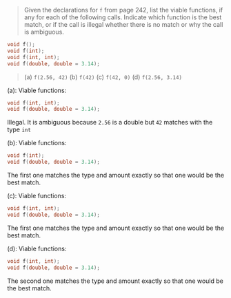> Given the declarations for `f` from page 242, list the viable functions, if any for each of the following calls. Indicate which function is the best match, or if the call is illegal whether there is no match or why the call is ambiguous.
```cpp
void f();
void f(int);
void f(int, int);
void f(double, double = 3.14);
```
> (a) `f(2.56, 42)`
> (b) `f(42)`
> (c) `f(42, 0)`
> (d) `f(2.56, 3.14)`

(a):
Viable functions:
```cpp
void f(int, int);
void f(double, double = 3.14);
```
Illegal. It is ambiguous because `2.56` is a double but `42` matches with the type `int`

(b):
Viable functions:
```cpp
void f(int);
void f(double, double = 3.14);
```
The first one matches the type and amount exactly so that one would be the best match.

(c):
Viable functions:
```cpp
void f(int, int);
void f(double, double = 3.14);
```
The first one matches the type and amount exactly so that one would be the best match.

(d):
Viable functions:
```cpp
void f(int, int);
void f(double, double = 3.14);
```
The second one matches the type and amount exactly so that one would be the best match.